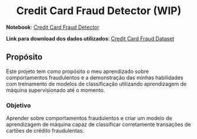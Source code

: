 <h1 style="text-align: center;">Credit Card Fraud Detector (WIP)</h1>

**Notebook**: [Credit Card Fraud Detector](https://github.com/Marcos-Vinicius-Santos-Ramos/Machine-Learning-and-Credit-Card-Fraud-Detection/blob/main/Detec%C3%A7%C3%A3o_de_fraude_de_cart%C3%A3o_de_cr%C3%A9dito_com_machine_learning.ipynb)

**Link para download dos dados utilizados**: [Credit Card Fraud Dataset](https://www.kaggle.com/datasets/mlg-ulb/creditcardfraud?datasetId=310&sortBy=voteCount)

## Propósito

Este projeto tem como propósito o meu aprendizado sobre comportamentos fraudulentos e a demonstração das minhas habilidades com treinamento de modelos de classificação utilizando aprendizagem de máquina supervisionado até o momento. 

### Objetivo

Aprender sobre comportamentos fraudulentos e criar um modelo de aprendizagem de máquina capaz de classificar corretamente transações de cartões de crédito fraudulentas.
